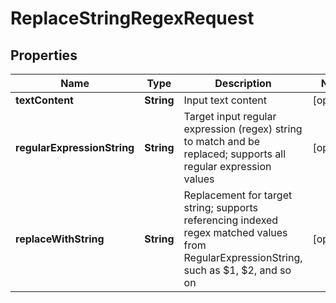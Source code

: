 
# ReplaceStringRegexRequest

## Properties
Name | Type | Description | Notes
------------ | ------------- | ------------- | -------------
**textContent** | **String** | Input text content |  [optional]
**regularExpressionString** | **String** | Target input regular expression (regex) string to match and be replaced; supports all regular expression values |  [optional]
**replaceWithString** | **String** | Replacement for target string; supports referencing indexed regex matched values from RegularExpressionString, such as $1, $2, and so on |  [optional]



